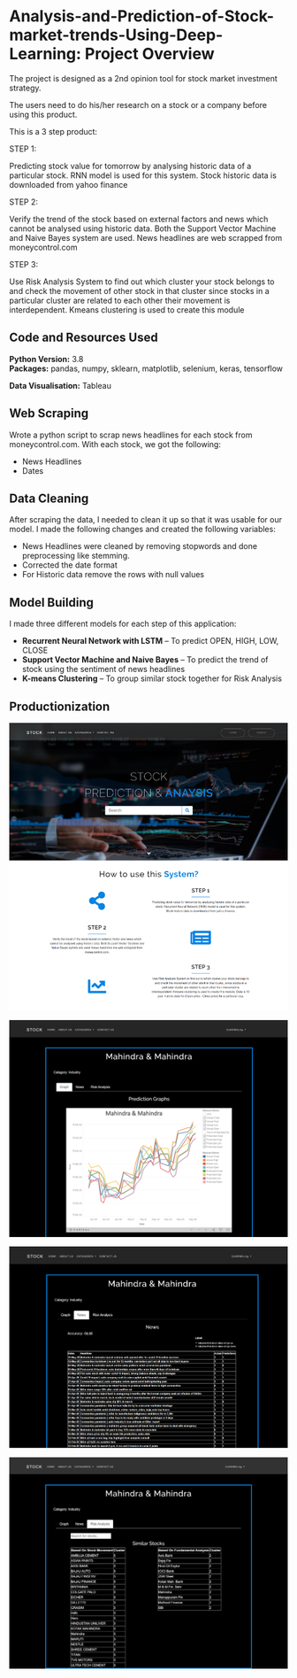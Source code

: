 # Analysis-and-Prediction-of-Stock-market-trends-Using-Deep-Learning: Project Overview 

The project is designed as a 2nd opinion tool for stock market investment strategy.

The users need to do his/her research on a stock or a company before using this product.

This is a 3 step product:

STEP 1:

Predicting stock value for tomorrow by analysing historic data of a particular stock. RNN model is used for this system.
Stock historic data is downloaded from yahoo finance

STEP 2:

Verify the trend of the stock based on external factors and news which cannot be analysed using historic data. Both the Support Vector Machine and Naive Bayes system are used.
News headlines are web scrapped from moneycontrol.com

STEP 3:

Use Risk Analysis System to find out which cluster your stock belongs to and check the movement of other stock in that cluster since stocks in a particular cluster are related to each other their movement is interdependent. 
Kmeans clustering is used to create this module 

## Code and Resources Used 
**Python Version:** 3.8  
**Packages:** pandas, numpy, sklearn, matplotlib, selenium, keras, tensorflow

**Data Visualisation:** Tableau

## Web Scraping
Wrote a python script to scrap news headlines for each stock from moneycontrol.com. With each stock, we got the following:
*	News Headlines
*	Dates

## Data Cleaning
After scraping the data, I needed to clean it up so that it was usable for our model. I made the following changes and created the following variables:

*	News Headlines were cleaned by removing stopwords and done preprocessing like stemming.
*	Corrected the date format 
*	For Historic data remove the rows with null values

## Model Building 

I made three different models for each step of this application:
*	**Recurrent Neural Network with LSTM** – To predict OPEN, HIGH, LOW, CLOSE
*	**Support Vector Machine and Naive Bayes** – To predict the trend of stock using the sentiment of news headlines
*	**K-means Clustering** – To group similar stock together for Risk Analysis


## Productionization 

![alt text](https://github.com/gjariwala9/Analysis-and-Prediction-of-Stock-market-trends-Using-Deep-Learning/blob/master/README_IMG/index.png "Home Page")

![alt text](https://github.com/gjariwala9/Analysis-and-Prediction-of-Stock-market-trends-Using-Deep-Learning/blob/master/README_IMG/historic.png "Stock Price Prediction")

![alt text](https://github.com/gjariwala9/Analysis-and-Prediction-of-Stock-market-trends-Using-Deep-Learning/blob/master/README_IMG/news.png "News Sentiment Prediction")

![alt text](https://github.com/gjariwala9/Analysis-and-Prediction-of-Stock-market-trends-Using-Deep-Learning/blob/master/README_IMG/risk_analysis.png "Risk Analysis")
